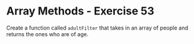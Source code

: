 # Array Methods - Exercise 53

Create a function called `adultFilter` that takes in an array of people and returns the ones who are of age.

